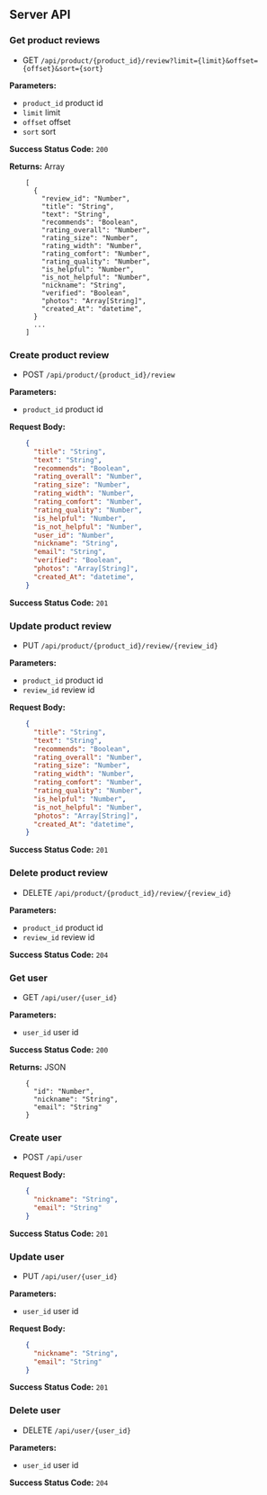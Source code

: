 ## Server API

### Get product reviews
  * GET `/api/product/{product_id}/review?limit={limit}&offset={offset}&sort={sort}`

**Parameters:**
  * `product_id` product id
  * `limit` limit
  * `offset` offset
  * `sort` sort

**Success Status Code:** `200`

**Returns:** Array

```Array
    [
      {
        "review_id": "Number",
        "title": "String",
        "text": "String",
        "recommends": "Boolean",
        "rating_overall": "Number",
        "rating_size": "Number",
        "rating_width": "Number",
        "rating_comfort": "Number",
        "rating_quality": "Number",
        "is_helpful": "Number",
        "is_not_helpful": "Number",
        "nickname": "String",
        "verified": "Boolean",
        "photos": "Array[String]",
        "created_At": "datetime",
      }
      ...
    ]
```

### Create product review
  * POST `/api/product/{product_id}/review`

**Parameters:**
  * `product_id` product id

**Request Body:**
```JSON
    {
      "title": "String",
      "text": "String",
      "recommends": "Boolean",
      "rating_overall": "Number",
      "rating_size": "Number",
      "rating_width": "Number",
      "rating_comfort": "Number",
      "rating_quality": "Number",
      "is_helpful": "Number",
      "is_not_helpful": "Number",
      "user_id": "Number",
      "nickname": "String",
      "email": "String",
      "verified": "Boolean",
      "photos": "Array[String]",
      "created_At": "datetime",
    }
```

**Success Status Code:** `201`

### Update product review
  * PUT `/api/product/{product_id}/review/{review_id}`

**Parameters:**
  * `product_id` product id
  * `review_id` review id

**Request Body:**
```JSON
    {
      "title": "String",
      "text": "String",
      "recommends": "Boolean",
      "rating_overall": "Number",
      "rating_size": "Number",
      "rating_width": "Number",
      "rating_comfort": "Number",
      "rating_quality": "Number",
      "is_helpful": "Number",
      "is_not_helpful": "Number",
      "photos": "Array[String]",
      "created_At": "datetime",
    }
```

**Success Status Code:** `201`

### Delete product review
  * DELETE `/api/product/{product_id}/review/{review_id}`

**Parameters:**
  * `product_id` product id
  * `review_id` review id

**Success Status Code:** `204`

### Get user
  * GET `/api/user/{user_id}`

**Parameters:**
  * `user_id` user id

**Success Status Code:** `200`

**Returns:** JSON

```Array
    {
      "id": "Number",
      "nickname": "String",
      "email": "String"
    }
```

### Create user
  * POST `/api/user`

**Request Body:**
```JSON
    {
      "nickname": "String",
      "email": "String"
    }
```

**Success Status Code:** `201`

### Update user
  * PUT `/api/user/{user_id}`

**Parameters:**
  * `user_id` user id

**Request Body:**
```JSON
    {
      "nickname": "String",
      "email": "String"
    }
```

**Success Status Code:** `201`

### Delete user
  * DELETE `/api/user/{user_id}`

**Parameters:**
  * `user_id` user id

**Success Status Code:** `204`